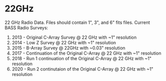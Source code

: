 # 22GHz
22 GHz Radio Data. Files should contain 1", 3", and 6" fits files.
Current BASS Radio Surveys: 
  1. 2013 - Original C-Array Survey @ 22 GHz with ~1" resolution
  2. 2014 - Low Z Survey @ 22 GHz with ~1" resolution
  3. 2015 - B-Array Survey @ 22GHz with ~0.03" resolution
  4. 2017 - Continuation of the Original C-Array @ 22 GHz with ~1" resolution
  5. 2018 - Run 1 continuation of the Original C-Array @ 22 GHz with ~1" resolution
  6. 2020 - Run 2 continutaion of the Original C-Array @ 22 GHz with ~1" resolution
